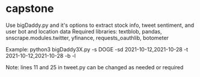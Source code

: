# capstone

Use bigDaddy.py and it's options to extract stock info, tweet sentiment, and user bot and location data
Required libraries: textblob, pandas, snscrape.modules.twitter, yfinance, requests_oauthlib, botometer

Example: python3 bigDaddy3X.py -s DOGE -sd 2021-10-12,2021-10-28 -t 2021-10-12,2021-10-28 -b -l

Note: lines 11 and 25 in tweet.py can be changed as needed or required
